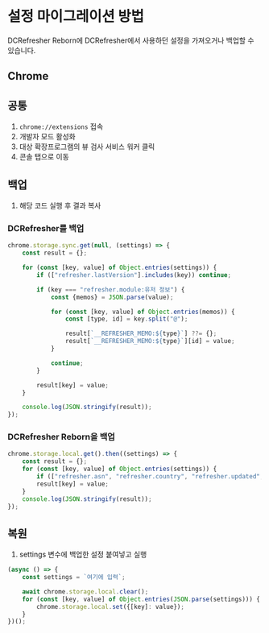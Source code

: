 # 설정 마이그레이션 방법

DCRefresher Reborn에 DCRefresher에서 사용하던 설정을 가져오거나 백업할 수 있습니다.

## Chrome

## 공통

1. ```chrome://extensions``` 접속
2. 개발자 모드 활성화
3. 대상 확장프로그램의 뷰 검사 서비스 워커 클릭
4. 콘솔 탭으로 이동

## 백업

1. 해당 코드 실행 후 결과 복사

### DCRefresher를 백업

```js
chrome.storage.sync.get(null, (settings) => {
    const result = {};

    for (const [key, value] of Object.entries(settings)) {
        if (["refresher.lastVersion"].includes(key)) continue;

        if (key === "refresher.module:유저 정보") {
            const {memos} = JSON.parse(value);

            for (const [key, value] of Object.entries(memos)) {
                const [type, id] = key.split("@");

                result[`__REFRESHER_MEMO:${type}`] ??= {};
                result[`__REFRESHER_MEMO:${type}`][id] = value;
            }

            continue;
        }

        result[key] = value;
    }

    console.log(JSON.stringify(result));
});
```

### DCRefresher Reborn을 백업

```js
chrome.storage.local.get().then((settings) => {
    const result = {};
    for (const [key, value] of Object.entries(settings)) {
        if (["refresher.asn", "refresher.country", "refresher.updated", "refresher.database.ip", "refresher.database.ip.version"].includes(key)) continue;
        result[key] = value;
    }
    console.log(JSON.stringify(result));
});
```

## 복원

1. settings 변수에 백업한 설정 붙여넣고 실행

```js
(async () => {
    const settings = `여기에 입력`;

    await chrome.storage.local.clear();
    for (const [key, value] of Object.entries(JSON.parse(settings))) {
        chrome.storage.local.set({[key]: value});
    }
})();
```
